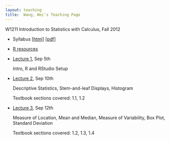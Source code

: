 ```yaml
---
layout: teaching
title:  Wang, Wei's Teaching Page
---
```

W1211 Introduction to Statistics with Calculus, Fall 2012

- Syllabus \[[html](./syllabus.html)\] \[[pdf](./syllabus.pdf)\]
- [R resources](./r_resources.html)
- [Lecture 1](./lecture1.html), Sep 5th

  Intro, R and RStudio Setup

- [Lecture 2](./lecture2.pdf), Sep 10th

  Descriptive Statistics, Stem-and-leaf Displays, Histogram

  Textbook sections covered: 1.1, 1.2

- [Lecture 3](./lecture3.pdf), Sep 12th

  Measure of Location, Mean and Median,  Measure of Variability, Box Plot, Standard Deviation

  Textbook sections covered: 1.2, 1.3, 1.4        



